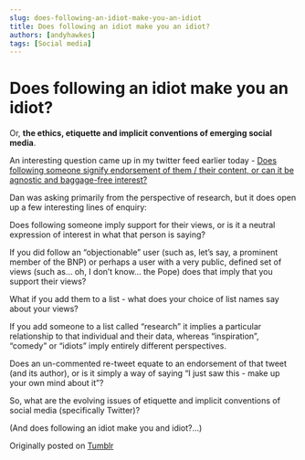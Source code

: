 ```yaml
---
slug: does-following-an-idiot-make-you-an-idiot
title: Does following an idiot make you an idiot?
authors: [andyhawkes]
tags: [Social media]
---
```


# Does following an idiot make you an idiot?

Or, **the ethics, etiquette and implicit conventions of emerging social media**.

An interesting question came up in my twitter feed earlier today - [Does following someone signify endorsement of them / their content, or can it be agnostic and baggage-free interest?](http://twitter.com/Article_Dan/status/23142773094)

<!-- truncate -->

Dan was asking primarily from the perspective of research, but it does open up a few interesting lines of enquiry:

Does following someone imply support for their views, or is it a neutral expression of interest in what that person is saying?

If you did follow an “objectionable” user (such as, let’s say, a prominent member of the BNP) or perhaps a user with a very public, defined set of views (such as… oh, I don’t know… the Pope) does that imply that you support their views?

What if you add them to a list - what does your choice of list names say about your views?

If you add someone to a list called “research” it implies a particular relationship to that individual and their data, whereas “inspiration”, “comedy” or “idiots” imply entirely different perspectives.

Does an un-commented re-tweet equate to an endorsement of that tweet (and its author), or is it simply a way of saying “I just saw this - make up your own mind about it”?

So, what are the evolving issues of etiquette and implicit conventions of social media (specifically Twitter)?

(And does following an idiot make you and idiot?…)

Originally posted on [Tumblr](https://iam.andyhawkes.co.uk/post/1076011376/social-media-etiquette)